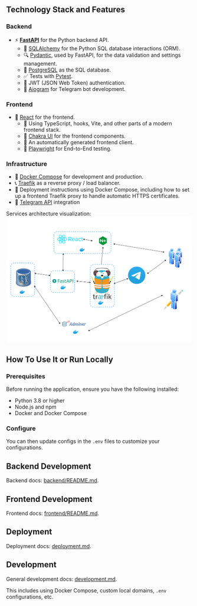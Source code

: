 
## Technology Stack and Features

### Backend

- ⚡ [**FastAPI**](https://fastapi.tiangolo.com) for the Python backend API.
    - 🧰 [SQLAlchemy](https://www.sqlalchemy.org) for the Python SQL database interactions (ORM).
    - 🔍 [Pydantic](https://docs.pydantic.dev), used by FastAPI, for the data validation and settings management.
    - 💾 [PostgreSQL](https://www.postgresql.org) as the SQL database.
    - ✅ Tests with [Pytest](https://pytest.org).
    - 🔑 JWT (JSON Web Token) authentication.
    - 📨 [Aiogram](https://aiogram.dev) for Telegram bot development.

### Frontend

- 🚀 [React](https://react.dev) for the frontend.
    - 💃 Using TypeScript, hooks, Vite, and other parts of a modern frontend stack.
    - 🎨 [Chakra UI](https://chakra-ui.com) for the frontend components.
    - 🤖 An automatically generated frontend client.
    - 🧪 [Playwright](https://playwright.dev) for End-to-End testing.

### Infrastructure

- 🐋 [Docker Compose](https://www.docker.com) for development and production.
- 📞 [Traefik](https://traefik.io) as a reverse proxy / load balancer.
- 🚢 Deployment instructions using Docker Compose, including how to set up a frontend Traefik proxy to handle automatic HTTPS certificates.
- 📱 [Telegram API](https://core.telegram.org/bots/api) integration

Services architecture visualization:
![Architecture](diagrams/architecture.svg)

## How To Use It or Run Locally

### Prerequisites

Before running the application, ensure you have the following installed:
- Python 3.8 or higher
- Node.js and npm
- Docker and Docker Compose

### Configure

You can then update configs in the `.env` files to customize your configurations.

## Backend Development

Backend docs: [backend/README.md](./backend/README.md).

## Frontend Development

Frontend docs: [frontend/README.md](./frontend/README.md).

## Deployment

Deployment docs: [deployment.md](./deployment.md).

## Development

General development docs: [development.md](./development.md).

This includes using Docker Compose, custom local domains, `.env` configurations, etc.
